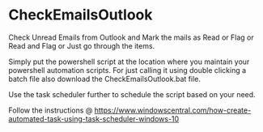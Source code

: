 # CheckEmailsOutlook
Check Unread Emails from Outlook and Mark the mails as Read or Flag or Read and Flag or Just go through the items.

Simply put the powershell script at the location where you maintain your powershell automation scripts. For just calling it using double clicking a batch file also download the CheckEmailsOutlook.bat file.

Use the task scheduler further to schedule the script based on your need.

Follow the instructions @ https://www.windowscentral.com/how-create-automated-task-using-task-scheduler-windows-10
